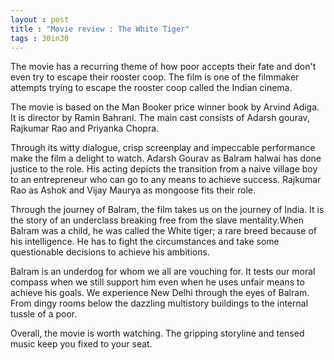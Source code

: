 ```yaml
---
layout : post
title : "Movie review : The White Tiger"
tags : 30in30
---
```


The movie has a recurring theme of how poor accepts their fate and don't even try to escape their rooster coop. The film is one of the filmmaker attempts trying to escape the rooster coop called the Indian cinema.  

The movie is based on the Man Booker price winner book by Arvind Adiga. It is director by Ramin Bahrani. The main cast consists of Adarsh gourav, Rajkumar Rao and Priyanka Chopra.  

Through its witty dialogue, crisp screenplay and impeccable performance make the film a delight to watch. Adarsh Gourav as Balram halwai has done justice to the role. His acting depicts the transition from a naive village boy to an entrepreneur who can go to any means to achieve success. Rajkumar Rao as Ashok and Vijay Maurya as mongoose fits their role.  

Through the journey of Balram, the film takes us on the journey of India. It is the story of an underclass breaking free from the slave mentality.When Balram was a child, he was called the White tiger; a rare breed because of his intelligence. He has to fight the circumstances and take some questionable decisions to achieve his ambitions.  

Balram is an underdog for whom we all are vouching for. It tests our moral compass when we still support him even when he uses unfair means to achieve his goals. We experience New Delhi through the eyes of Balram. From dingy rooms below the dazzling multistory buildings to the internal tussle of a poor.  

Overall, the movie is worth watching. The gripping storyline and tensed music keep you fixed to your seat. 
